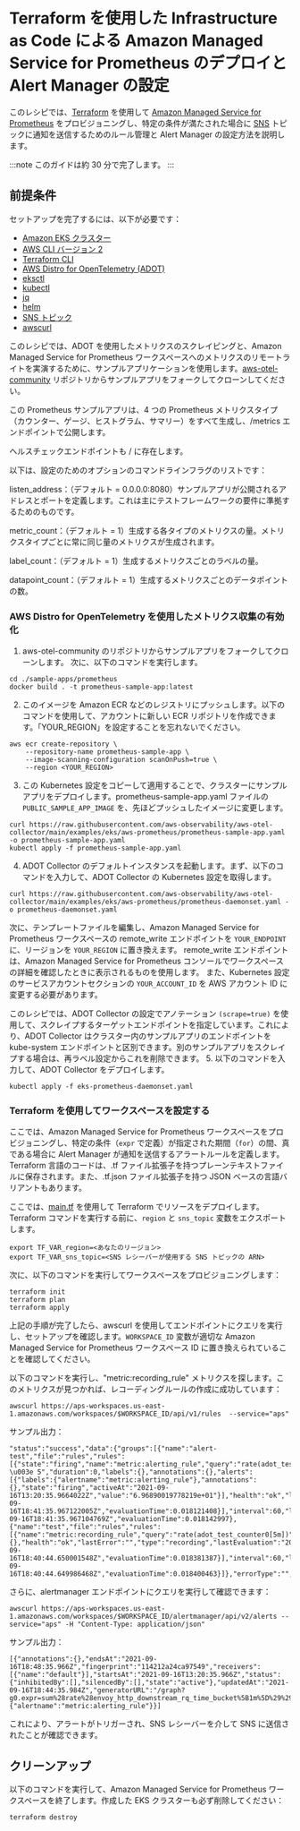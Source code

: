 # Terraform を使用した Infrastructure as Code による Amazon Managed Service for Prometheus のデプロイと Alert Manager の設定

このレシピでは、[Terraform](https://www.terraform.io/) を使用して [Amazon Managed Service for Prometheus](https://aws.amazon.com/jp/prometheus/) をプロビジョニングし、特定の条件が満たされた場合に [SNS](https://docs.aws.amazon.com/ja_jp/sns/) トピックに通知を送信するためのルール管理と Alert Manager の設定方法を説明します。

:::note
    このガイドは約 30 分で完了します。
:::



## 前提条件

セットアップを完了するには、以下が必要です：

* [Amazon EKS クラスター](https://docs.aws.amazon.com/ja_jp/eks/latest/userguide/create-cluster.html)
* [AWS CLI バージョン 2](https://docs.aws.amazon.com/ja_jp/cli/latest/userguide/install-cliv2.html)
* [Terraform CLI](https://www.terraform.io/downloads)
* [AWS Distro for OpenTelemetry (ADOT)](https://aws-otel.github.io/)
* [eksctl](https://eksctl.io/)
* [kubectl](https://docs.aws.amazon.com/ja_jp/eks/latest/userguide/install-kubectl.html)
* [jq](https://stedolan.github.io/jq/download/)
* [helm](https://helm.sh/)
* [SNS トピック](https://docs.aws.amazon.com/ja_jp/sns/latest/dg/sns-create-topic.html)
* [awscurl](https://github.com/okigan/awscurl)

このレシピでは、ADOT を使用したメトリクスのスクレイピングと、Amazon Managed Service for Prometheus ワークスペースへのメトリクスのリモートライトを実演するために、サンプルアプリケーションを使用します。[aws-otel-community](https://github.com/aws-observability/aws-otel-community) リポジトリからサンプルアプリをフォークしてクローンしてください。

この Prometheus サンプルアプリは、4 つの Prometheus メトリクスタイプ（カウンター、ゲージ、ヒストグラム、サマリー）をすべて生成し、/metrics エンドポイントで公開します。

ヘルスチェックエンドポイントも / に存在します。

以下は、設定のためのオプションのコマンドラインフラグのリストです：

listen_address：（デフォルト = 0.0.0.0:8080）サンプルアプリが公開されるアドレスとポートを定義します。これは主にテストフレームワークの要件に準拠するためのものです。

metric_count：（デフォルト = 1）生成する各タイプのメトリクスの量。メトリクスタイプごとに常に同じ量のメトリクスが生成されます。

label_count：（デフォルト = 1）生成するメトリクスごとのラベルの量。

datapoint_count：（デフォルト = 1）生成するメトリクスごとのデータポイントの数。



### AWS Distro for OpenTelemetry を使用したメトリクス収集の有効化
1. aws-otel-community のリポジトリからサンプルアプリをフォークしてクローンします。
次に、以下のコマンドを実行します。

```
cd ./sample-apps/prometheus
docker build . -t prometheus-sample-app:latest
```
2. このイメージを Amazon ECR などのレジストリにプッシュします。以下のコマンドを使用して、アカウントに新しい ECR リポジトリを作成できます。「YOUR_REGION」を設定することを忘れないでください。

```
aws ecr create-repository \
    --repository-name prometheus-sample-app \
    --image-scanning-configuration scanOnPush=true \
    --region <YOUR_REGION>
```
3. この Kubernetes 設定をコピーして適用することで、クラスターにサンプルアプリをデプロイします。prometheus-sample-app.yaml ファイルの `PUBLIC_SAMPLE_APP_IMAGE` を、先ほどプッシュしたイメージに変更します。

```
curl https://raw.githubusercontent.com/aws-observability/aws-otel-collector/main/examples/eks/aws-prometheus/prometheus-sample-app.yaml -o prometheus-sample-app.yaml
kubectl apply -f prometheus-sample-app.yaml
```
4. ADOT Collector のデフォルトインスタンスを起動します。まず、以下のコマンドを入力して、ADOT Collector の Kubernetes 設定を取得します。

```
curl https://raw.githubusercontent.com/aws-observability/aws-otel-collector/main/examples/eks/aws-prometheus/prometheus-daemonset.yaml -o prometheus-daemonset.yaml
```
次に、テンプレートファイルを編集し、Amazon Managed Service for Prometheus ワークスペースの remote_write エンドポイントを `YOUR_ENDPOINT` に、リージョンを `YOUR_REGION` に置き換えます。
remote_write エンドポイントは、Amazon Managed Service for Prometheus コンソールでワークスペースの詳細を確認したときに表示されるものを使用します。
また、Kubernetes 設定のサービスアカウントセクションの `YOUR_ACCOUNT_ID` を AWS アカウント ID に変更する必要があります。

このレシピでは、ADOT Collector の設定でアノテーション `(scrape=true)` を使用して、スクレイプするターゲットエンドポイントを指定しています。これにより、ADOT Collector はクラスター内のサンプルアプリのエンドポイントを kube-system エンドポイントと区別できます。別のサンプルアプリをスクレイプする場合は、再ラベル設定からこれを削除できます。
5. 以下のコマンドを入力して、ADOT Collector をデプロイします。
```
kubectl apply -f eks-prometheus-daemonset.yaml
```



### Terraform を使用してワークスペースを設定する

ここでは、Amazon Managed Service for Prometheus ワークスペースをプロビジョニングし、特定の条件（`expr` で定義）が指定された期間（`for`）の間、真である場合に Alert Manager が通知を送信するアラートルールを定義します。Terraform 言語のコードは、.tf ファイル拡張子を持つプレーンテキストファイルに保存されます。また、.tf.json ファイル拡張子を持つ JSON ベースの言語バリアントもあります。

ここでは、[main.tf](./amp-alertmanager-terraform/main.tf) を使用して Terraform でリソースをデプロイします。Terraform コマンドを実行する前に、`region` と `sns_topic` 変数をエクスポートします。

```
export TF_VAR_region=<あなたのリージョン>
export TF_VAR_sns_topic=<SNS レシーバーが使用する SNS トピックの ARN>
```

次に、以下のコマンドを実行してワークスペースをプロビジョニングします：

```
terraform init
terraform plan
terraform apply
```

上記の手順が完了したら、awscurl を使用してエンドポイントにクエリを実行し、セットアップを確認します。`WORKSPACE_ID` 変数が適切な Amazon Managed Service for Prometheus ワークスペース ID に置き換えられていることを確認してください。

以下のコマンドを実行し、"metric:recording_rule" メトリクスを探します。このメトリクスが見つかれば、レコーディングルールの作成に成功しています：

```
awscurl https://aps-workspaces.us-east-1.amazonaws.com/workspaces/$WORKSPACE_ID/api/v1/rules  --service="aps"
```
サンプル出力：
```
"status":"success","data":{"groups":[{"name":"alert-test","file":"rules","rules":[{"state":"firing","name":"metric:alerting_rule","query":"rate(adot_test_counter0[5m]) \u003e 5","duration":0,"labels":{},"annotations":{},"alerts":[{"labels":{"alertname":"metric:alerting_rule"},"annotations":{},"state":"firing","activeAt":"2021-09-16T13:20:35.9664022Z","value":"6.96890019778219e+01"}],"health":"ok","lastError":"","type":"alerting","lastEvaluation":"2021-09-16T18:41:35.967122005Z","evaluationTime":0.018121408}],"interval":60,"lastEvaluation":"2021-09-16T18:41:35.967104769Z","evaluationTime":0.018142997},{"name":"test","file":"rules","rules":[{"name":"metric:recording_rule","query":"rate(adot_test_counter0[5m])","labels":{},"health":"ok","lastError":"","type":"recording","lastEvaluation":"2021-09-16T18:40:44.650001548Z","evaluationTime":0.018381387}],"interval":60,"lastEvaluation":"2021-09-16T18:40:44.649986468Z","evaluationTime":0.018400463}]},"errorType":"","error":""}
```

さらに、alertmanager エンドポイントにクエリを実行して確認できます：
```
awscurl https://aps-workspaces.us-east-1.amazonaws.com/workspaces/$WORKSPACE_ID/alertmanager/api/v2/alerts --service="aps" -H "Content-Type: application/json"
```
サンプル出力：
```
[{"annotations":{},"endsAt":"2021-09-16T18:48:35.966Z","fingerprint":"114212a24ca97549","receivers":[{"name":"default"}],"startsAt":"2021-09-16T13:20:35.966Z","status":{"inhibitedBy":[],"silencedBy":[],"state":"active"},"updatedAt":"2021-09-16T18:44:35.984Z","generatorURL":"/graph?g0.expr=sum%28rate%28envoy_http_downstream_rq_time_bucket%5B1m%5D%29%29+%3E+5\u0026g0.tab=1","labels":{"alertname":"metric:alerting_rule"}}]
```
これにより、アラートがトリガーされ、SNS レシーバーを介して SNS に送信されたことが確認できます。



## クリーンアップ

以下のコマンドを実行して、Amazon Managed Service for Prometheus ワークスペースを終了します。作成した EKS クラスターも必ず削除してください：

```
terraform destroy
```
